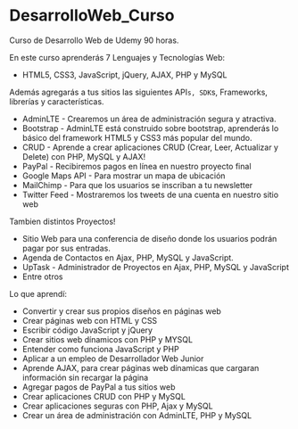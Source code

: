 # DesarrolloWeb_Curso
Curso de Desarrollo Web de Udemy 90 horas.

En este curso aprenderás 7 Lenguajes y Tecnologías Web:

- HTML5, CSS3, JavaScript, jQuery, AJAX,  PHP y MySQL

Además agregarás a tus sitios las siguientes API`s, SDK`s, Frameworks, librerías y características.

- AdminLTE - Crearemos un área de administración segura y atractiva.
- Bootstrap - AdminLTE está construido sobre bootstrap, aprenderás lo básico del framework HTML5 y CSS3 más popular del mundo.
- CRUD - Aprende a crear aplicaciones CRUD (Crear, Leer, Actualizar y Delete) con PHP, MySQL y AJAX!
- PayPal - Recibiremos pagos en línea en nuestro proyecto final
- Google Maps API - Para mostrar un mapa de ubicación
- MailChimp - Para que los usuarios se inscriban a tu newsletter
- Twitter Feed - Mostraremos los tweets de una cuenta en nuestro sitio web

Tambien distintos Proyectos!

- Sitio Web para una conferencia de diseño donde los usuarios podrán pagar por sus entradas.
- Agenda de Contactos en Ajax, PHP, MySQL y JavaScript.
- UpTask - Administrador de Proyectos en Ajax, PHP, MySQL y JavaScript
- Entre otros

Lo que aprendí:
- Convertir y crear sus propios diseños en páginas web
- Crear páginas web con HTML y CSS
- Escribir código JavaScript y jQuery
- Crear sitios web dínamicos con PHP y MYSQL
- Entender como funciona JavaScript y PHP
- Aplicar a un empleo de Desarrollador Web Junior
- Aprende AJAX, para crear páginas web dínamicas que cargaran información sin recargar la página
- Agregar pagos de PayPal a tus sitios web
- Crear aplicaciones CRUD con PHP y MySQL
- Crear aplicaciones seguras con PHP, Ajax y MySQL
- Crear un área de administración con AdminLTE, PHP y MySQL
